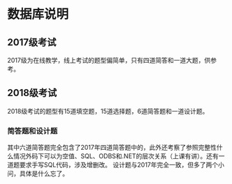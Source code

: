 # 数据库说明


## 2017级考试
2017级为在线教学，线上考试的题型偏简单，只有四道简答和一道大题，供参考。


## 2018级考试
2018级考试的题型有15道填空题，15道选择题，6道简答题和一道设计题。



### 简答题和设计题
其中六道简答题完全包含了2017年四道简答题中的，此外还考察了参照完整性什么情况外码下可以为空值、SQL、ODBS和.NET的层次关系（上课有讲）。还有一道题要求手写SQL代码，涉及增删改。
设计题与2017年完全一致，但多了两个小问，具体是什么忘了。
